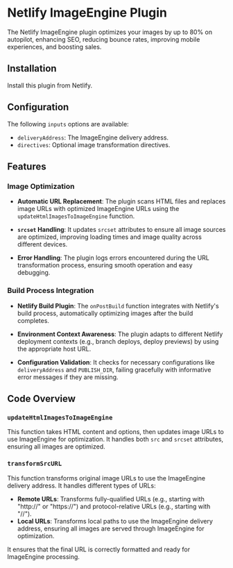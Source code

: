 # Netlify ImageEngine Plugin

The Netlify ImageEngine plugin optimizes your images by up to 80% on autopilot, enhancing SEO, reducing bounce rates, improving mobile experiences, and boosting sales.

## Installation

Install this plugin from Netlify.

## Configuration

The following `inputs` options are available:

- `deliveryAddress`: The ImageEngine delivery address.
- `directives`: Optional image transformation directives.

## Features

### Image Optimization

- **Automatic URL Replacement**: The plugin scans HTML files and replaces image URLs with optimized ImageEngine URLs using the `updateHtmlImagesToImageEngine` function.
  
- **`srcset` Handling**: It updates `srcset` attributes to ensure all image sources are optimized, improving loading times and image quality across different devices.

- **Error Handling**: The plugin logs errors encountered during the URL transformation process, ensuring smooth operation and easy debugging.

### Build Process Integration

- **Netlify Build Plugin**: The `onPostBuild` function integrates with Netlify's build process, automatically optimizing images after the build completes.

- **Environment Context Awareness**: The plugin adapts to different Netlify deployment contexts (e.g., branch deploys, deploy previews) by using the appropriate host URL.

- **Configuration Validation**: It checks for necessary configurations like `deliveryAddress` and `PUBLISH_DIR`, failing gracefully with informative error messages if they are missing.

## Code Overview

### `updateHtmlImagesToImageEngine`

This function takes HTML content and options, then updates image URLs to use ImageEngine for optimization. It handles both `src` and `srcset` attributes, ensuring all images are optimized.

### `transformSrcURL`

This function transforms original image URLs to use the ImageEngine delivery address. It handles different types of URLs:

- **Remote URLs**: Transforms fully-qualified URLs (e.g., starting with "http://" or "https://") and protocol-relative URLs (e.g., starting with "//").
- **Local URLs**: Transforms local paths to use the ImageEngine delivery address, ensuring all images are served through ImageEngine for optimization.

It ensures that the final URL is correctly formatted and ready for ImageEngine processing.

